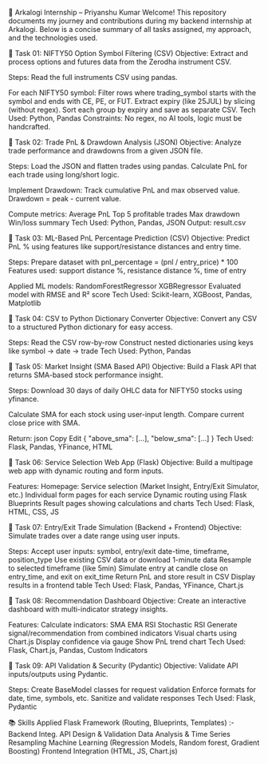 💼 Arkalogi Internship – Priyanshu Kumar
Welcome! This repository documents my journey and contributions during my backend internship at Arkalogi. Below is a concise summary of all tasks assigned, my approach, and the technologies used.

📌 Task 01: NIFTY50 Option Symbol Filtering (CSV)
Objective:
Extract and process options and futures data from the Zerodha instrument CSV.

Steps:
Read the full instruments CSV using pandas.

For each NIFTY50 symbol:
Filter rows where trading_symbol starts with the symbol and ends with CE, PE, or FUT.
Extract expiry (like 25JUL) by slicing (without regex).
Sort each group by expiry and save as separate CSV.
Tech Used: Python, Pandas
Constraints: No regex, no AI tools, logic must be handcrafted.

📌 Task 02: Trade PnL & Drawdown Analysis (JSON)
Objective:
Analyze trade performance and drawdowns from a given JSON file.

Steps:
Load the JSON and flatten trades using pandas.
Calculate PnL for each trade using long/short logic.

Implement Drawdown:
Track cumulative PnL and max observed value.
Drawdown = peak - current value.

Compute metrics:
Average PnL
Top 5 profitable trades
Max drawdown
Win/loss summary
Tech Used: Python, Pandas, JSON
Output: result.csv

📌 Task 03: ML-Based PnL Percentage Prediction (CSV)
Objective:
Predict PnL % using features like support/resistance distances and entry time.

Steps:
Prepare dataset with pnl_percentage = (pnl / entry_price) * 100
Features used: support distance %, resistance distance %, time of entry

Applied ML models:
RandomForestRegressor
XGBRegressor
Evaluated model with RMSE and R² score
Tech Used: Scikit-learn, XGBoost, Pandas, Matplotlib

📌 Task 04: CSV to Python Dictionary Converter
Objective:
Convert any CSV to a structured Python dictionary for easy access.

Steps:
Read the CSV row-by-row
Construct nested dictionaries using keys like symbol → date → trade
Tech Used: Python, Pandas

📌 Task 05: Market Insight (SMA Based API)
Objective:
Build a Flask API that returns SMA-based stock performance insight.

Steps:
Download 30 days of daily OHLC data for NIFTY50 stocks using yfinance.

Calculate SMA for each stock using user-input length.
Compare current close price with SMA.

Return:
json
Copy
Edit
{ "above_sma": [...], "below_sma": [...] }
Tech Used: Flask, Pandas, YFinance, HTML

📌 Task 06: Service Selection Web App (Flask)
Objective:
Build a multipage web app with dynamic routing and form inputs.

Features:
Homepage: Service selection (Market Insight, Entry/Exit Simulator, etc.)
Individual form pages for each service
Dynamic routing using Flask Blueprints
Result pages showing calculations and charts
Tech Used: Flask, HTML, CSS, JS

📌 Task 07: Entry/Exit Trade Simulation (Backend + Frontend)
Objective:
Simulate trades over a date range using user inputs.

Steps:
Accept user inputs: symbol, entry/exit date-time, timeframe, position_type
Use existing CSV data or download 1-minute data
Resample to selected timeframe (like 5min)
Simulate entry at candle close on entry_time, and exit on exit_time
Return PnL and store result in CSV
Display results in a frontend table
Tech Used: Flask, Pandas, YFinance, Chart.js

📌 Task 08: Recommendation Dashboard
Objective:
Create an interactive dashboard with multi-indicator strategy insights.

Features:
Calculate indicators:
SMA 
EMA
RSI
Stochastic RSI
Generate signal/recommendation from combined indicators
Visual charts using Chart.js
Display confidence via gauge
Show PnL trend chart
Tech Used: Flask, Chart.js, Pandas, Custom Indicators

📌 Task 09: API Validation & Security (Pydantic)
Objective:
Validate API inputs/outputs using Pydantic.

Steps:
Create BaseModel classes for request validation
Enforce formats for date, time, symbols, etc.
Sanitize and validate responses
Tech Used: Flask, Pydantic



📚 Skills Applied
Flask Framework (Routing, Blueprints, Templates) :- Backend Integ.
API Design & Validation
Data Analysis & Time Series Resampling
Machine Learning (Regression Models, Random forest, Gradient Boosting)
Frontend Integration (HTML, JS, Chart.js)
